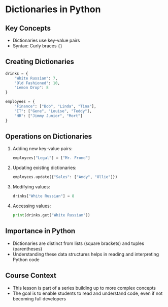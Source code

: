 # Dictionaries in Python

## Key Concepts

- Dictionaries use key-value pairs
- Syntax: Curly braces `{}`

## Creating Dictionaries

```python
drinks = {
    "White Russian": 7,
    "Old Fashioned": 10,
    "Lemon Drop": 8
}

employees = {
    "Finance": ["Bob", "Linda", "Tina"],
    "IT": ["Gene", "Louise", "Teddy"],
    "HR": ["Jimmy Junior", "Mort"]
}
```

## Operations on Dictionaries

1. Adding new key-value pairs:

   ```python
   employees["Legal"] = ["Mr. Frond"]
   ```

2. Updating existing dictionaries:

   ```python
   employees.update({"Sales": ["Andy", "Ollie"]})
   ```

3. Modifying values:

   ```python
   drinks["White Russian"] = 8
   ```

4. Accessing values:
   ```python
   print(drinks.get("White Russian"))
   ```

## Importance in Python

- Dictionaries are distinct from lists (square brackets) and tuples (parentheses)
- Understanding these data structures helps in reading and interpreting Python code

## Course Context

- This lesson is part of a series building up to more complex concepts
- The goal is to enable students to read and understand code, even if not becoming full developers
